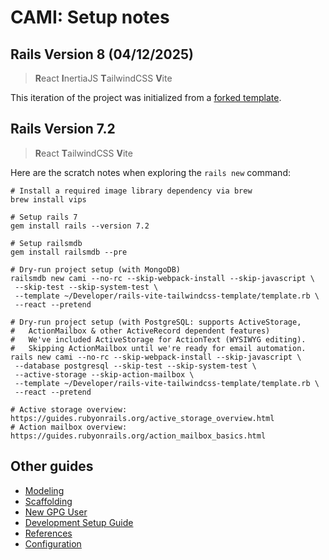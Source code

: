 # CAMI: Setup notes

## Rails Version 8 (04/12/2025)

> **R**eact **I**nertiaJS **T**ailwindCSS **V**ite

This iteration of the project was initialized from a [forked template](https://github.com/uchilaka/inertia-rails-template).

## Rails Version 7.2

> **R**eact **T**ailwindCSS **V**ite

Here are the scratch notes when exploring the `rails new` command:

```shell
# Install a required image library dependency via brew
brew install vips

# Setup rails 7
gem install rails --version 7.2

# Setup railsmdb
gem install railsmdb --pre

# Dry-run project setup (with MongoDB)
railsmdb new cami --no-rc --skip-webpack-install --skip-javascript \
 --skip-test --skip-system-test \
 --template ~/Developer/rails-vite-tailwindcss-template/template.rb \
 --react --pretend
 
# Dry-run project setup (with PostgreSQL: supports ActiveStorage, 
#   ActionMailbox & other ActiveRecord dependent features)
#   We've included ActiveStorage for ActionText (WYSIWYG editing).
#   Skipping ActionMailbox until we're ready for email automation.
rails new cami --no-rc --skip-webpack-install --skip-javascript \
 --database postgresql --skip-test --skip-system-test \
 --active-storage --skip-action-mailbox \
 --template ~/Developer/rails-vite-tailwindcss-template/template.rb \
 --react --pretend
 
# Active storage overview: https://guides.rubyonrails.org/active_storage_overview.html
# Action mailbox overview: https://guides.rubyonrails.org/action_mailbox_basics.html
```

## Other guides

- [Modeling](./MODELING.md)
- [Scaffolding](./SCAFFOLDING.md)
- [New GPG User](./NEW_GPG_USER.md)
- [Development Setup Guide](./DEVELOPMENT.md)
- [References](./GUIDES.md)
- [Configuration](./CONFIG.md)
